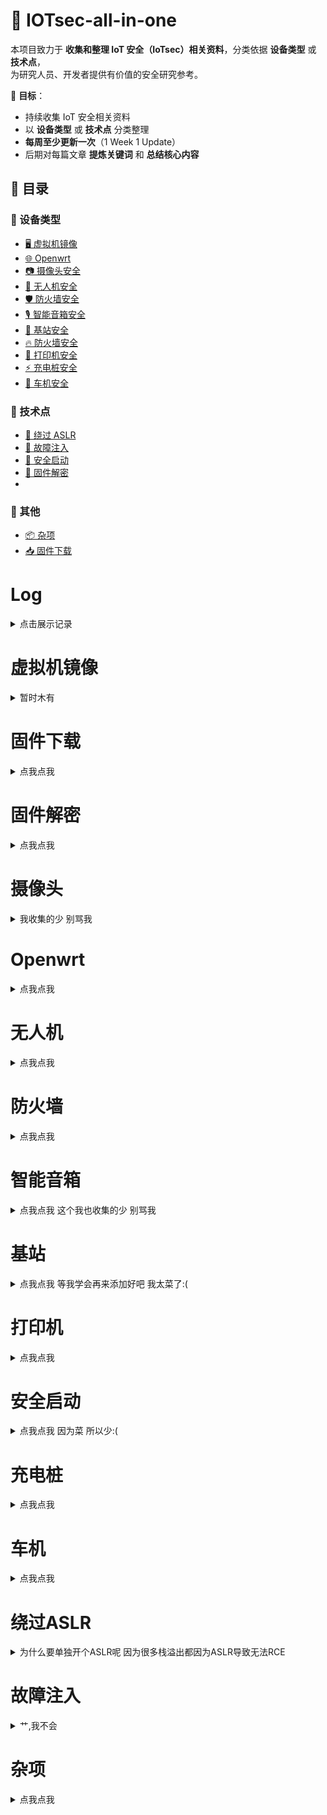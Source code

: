 # 📡 IOTsec-all-in-one


本项目致力于 **收集和整理 IoT 安全（IoTsec）相关资料**，分类依据 **设备类型** 或 **技术点**，  
为研究人员、开发者提供有价值的安全研究参考。

📌 **目标**：
- 持续收集 IoT 安全相关资料
- 以 **设备类型** 或 **技术点** 分类整理
- **每周至少更新一次**（1 Week 1 Update）
- 后期对每篇文章 **提炼关键词** 和 **总结核心内容**



## 📂 目录

### 🔹 设备类型 
- [🖥️ 虚拟机镜像](#虚拟机镜像)
- [🌐 Openwrt](#openwrt)
- [📷 摄像头安全](#摄像头)
- [🚁 无人机安全](#无人机)
- [🛡️ 防火墙安全](#防火墙)
- [🎙️ 智能音箱安全](#智能音箱)
- [📡 基站安全](#基站)
- [🔥 防火墙安全](#防火墙)
- [📠 打印机安全](#打印机)
- [⚡ 充电桩安全](#充电桩)
- [🚗 车机安全](#车机)

### 🔹 技术点
- [🚀 绕过 ASLR](#ASLR)
- [💉 故障注入](#故障注入)
- [🔑 安全启动](#安全启动)
- [📜 固件解密](#固件解密)
- 
### 🔹 其他
- [📦 杂项](#杂项)
- [📥 固件下载](#固件下载)

# Log

<details>
<summary>点击展示记录</summary>

# 3/2/2025 
>修改了原仓库名 
增加了固件解密
摄像头
Openwrt
无人机
防火墙
智能音箱
基站
打印机
安全启动
车机
绕过ASLR板块 

>后续会增加ROP
太空安全
无线电安全
故障注入
RTOS
FUZZ
CTF
QiLing板块
......

对于路由器我是真的不想写了 挺多的:(

</details>

# 虚拟机镜像

<details>

<summary>暂时木有</summary>

考虑是否制作中,有点费时间(

</details>

# 固件下载

<details>

<summary>点我点我</summary>

TENDA https://www.tenda.com.cn/download/default.html

迅捷 https://service.fastcom.com.cn/download-list.html#0

TP-LINK https://resource.tp-link.com.cn/?&productorlist=1&filterClass=[4]

TP-LINK(国外)https://www.tp-link.com/us/support/download/

水星 https://service.mercurycom.com.cn/download-list.html

艾泰 https://www.utt.com.cn/downloadcenter.php

锐捷 https://www.ruijie.com.cn/fw/rj-first-2321/

DLINK https://support.dlink.com/resource/products/

NETGEAR http://support.netgear.cn/download.asp

SOFTPEDIA https://drivers.softpedia.com/

DrayTek https://www.draytek.com/support/resources/routers#version

海康威视 https://www.hiksemitech.com/en/hiksemi/support/download.html

iptime https://iptime.com/iptime/?page_id=126

ubiquiti https://ui.com.cn/download/releases/firmware

grandstream https://www.grandstream.com/support/firmware

peplink https://www.peplink.com/support/downloads/

avm https://www.anthemav.com/support/latest-software.php

axis https://www.axis.com/support/device-software

</details>


# 固件解密


<details>
<summary>点我点我</summary>

DrayTek https://www.hexacon.fr/slides/hexacon_draytek_2022_final.pdf

DLINK   https://bbs.kanxue.com/thread-281043.htm

Dlink   https://wzt.ac.cn/2019/09/18/D-Link_BUG/

Dlink解密脚本 https://github.com/0xricksanchez/dlink-decrypt

SonicOS https://wzt.ac.cn/2024/09/05/sonicwall_dec2/

SonicOS https://wzt.ac.cn/2022/02/08/sonicwall_dec1/

Linksys https://www.anquanke.com/post/id/246659

Dlink https://0x00sec.org/t/breaking-the-d-link-dir3060-firmware-encryption-static-analysis-of-the-decryption-routine-part-2-1/22099

Dlink https://0x00sec.org/t/breaking-the-d-link-dir3060-firmware-encryption-static-analysis-of-the-decryption-routine-part-2-2/22260

Lexmark https://haxx.in/posts/wtm-wtf/

Tp-Link https://watchfulip.github.io/28-12-24/tp-link_c210_v2.html

乐鑫 https://courk.cc/breaking-flash-encryption-of-espressif-parts#breaking-flash-encryption-of-espressif-parts



</details>

# 摄像头

<details>

<summary>我收集的少 别骂我</summary>

TPLink-Tapo https://github.com/hacefresko/CVE-2021-4045
TPLink-Tapo https://pwner.gg/blog/2024-01-05-tp-link-tapo-c100

</details>

# Openwrt

<details>
<summary>点我点我</summary>

Ruijie https://bbs.kanxue.com/thread-277386.htm
Xiaomi https://blog.thalium.re/posts/rooting-xiaomi-wifi-routers/

</details>

# 无人机

<details>
<summary>点我点我</summary>

无人机安全简介 https://payatu.com/blog/flying-securely-an-introduction-to-drone-security/
DJI 固件研究1 https://www.nozominetworks.com/blog/dji-mavic-3-drone-research-part-1-firmware-analysis
DJI 固件研究2 https://www.nozominetworks.com/blog/dji-mavic-3-drone-research-part-2-vulnerability-analysis
DJI RM500遥控器提权 https://icanhack.nl/blog/dji-rm500-privilege-escalation/
针对DJI无人机的安全研究 https://www.ndss-symposium.org/wp-content/uploads/2023/02/ndss2023_f217_paper.pdf
无人机常见攻击方式 https://www.anquanke.com/post/id/82761
DroneSploit框架 https://github.com/dhondta/dronesploit
通过Wireshark解析数据包对无人机进行逆向 https://hackernoon.com/lang/zh/%E5%A6%82%E4%BD%95%E4%BD%BF%E7%94%A8%E6%95%B0%E6%8D%AE%E5%8C%85%E8%A7%A3%E5%89%96%E4%BD%BF%E7%94%A8-wireshark-%E5%AF%B9%E6%97%A0%E4%BA%BA%E6%9C%BA%E8%BF%9B%E8%A1%8C%E9%80%86%E5%90%91%E5%B7%A5%E7%A8%8B
绿盟2023无人机安全报告 https://book.yunzhan365.com/tkgd/ghoo/mobile/index.html
绿盟2024无人机安全报告 https://book.yunzhan365.com/tkgd/gmpv/mobile/index.html

</details>

# 防火墙
<details>
<summary>点我点我</summary>

Fortios https://www.akamai.com/blog/security-research/2025-february-fortinet-critical-vulnerabilities
Ivanti https://labs.watchtowr.com/exploitation-walkthrough-and-techniques-ivanti-connect-secure-rce-cve-2025-0282/
Palo Alto https://www.horizon3.ai/attack-research/disclosures/palo-alto-expedition-from-n-day-to-full-compromise/
Palo Alto https://slcyber.io/blog/nginx-apache-path-confusion-to-auth-bypass-in-pan-os/
Palo Alto https://mp.weixin.qq.com/s?__biz=MjM5NTc2MDYxMw==&mid=2458589341&idx=1&sn=c57db95a9d3d5f4d3d5993b9e4d2398e&chksm=b058fa0e9bed1058d3630a5e1eb6e07af731a0dd15a60c93ffc6f651afe5d8d410438491fea3&mpshare=1&scene=2&srcid=0208LPPhzgrDbMTj76w5Y3S0&sharer_shareinfo=d134b3645062ee3043dfb811bdfe2842&sharer_shareinfo_first=d134b3645062ee3043dfb811bdfe2842#rd
Chekc Point https://labs.watchtowr.com/check-point-wrong-check-point-cve-2024-24919/

</details>

# 智能音箱

<details>
<summary>点我点我 这个我也收集的少 别骂我</summary>

谷歌智能音箱 https://security.tencent.com/index.php/blog/msg/141

</details>

# 基站
<details>
<summary>点我点我 等我学会再来添加好吧 我太菜了:(</summary>

NextEPC https://cellularsecurity.org/ransacked
使用用户设备对5G基站进行攻击 https://www.trendmicro.com/en_gb/research/23/i/attacks-on-5g-infrastructure-from-users-devices.html

</details>

# 打印机
<details>
<summary>点我点我</summary>

通过三个步骤入侵打印机 https://www.crowdstrike.com/en-us/blog/how-to-compromise-a-printer-in-3-simple-steps/
sharp https://pierrekim.github.io/blog/2024-06-27-sharp-mfp-17-vulnerabilities.html#pre-auth-memory-corruption
Xerox https://swarm.ptsecurity.com/inside-xerox-workcentre-two-unauthenticated-rces/

</details>

# 安全启动
<details>
<summary>点我点我 因为菜 所以少:(</summary>

TP-Link C210安全启动分析 https://watchfulip.github.io/28-12-24/tp-link_c210_v2.html
U-Boot逆向1 https://www.shielder.com/blog/2022/03/reversing-embedded-device-bootloader-u-boot-p.1/
U-Boot逆向2 https://www.shielder.com/blog/2022/03/reversing-embedded-device-bootloader-u-boot-p.2/

</details>

# 充电桩
<details>
<summary>点我点我</summary>

从蓝牙入侵充电桩 https://www.youtube.com/watch?v=8gNhfR1YZGA
破解Autel MaxiCharger https://sector7.computest.nl/post/2024-08-pwn2own-automotive-autel-maxicharger/
CHARX充电桩研究1 https://blog.ret2.io/2024/07/17/pwn2own-auto-2024-charx-bugs/
CHARX充电桩研究2 https://blog.ret2.io/2024/07/24/pwn2own-auto-2024-charx-exploit/

</details>

# 车机
<details>
<summary>点我点我</summary>

大众MMX https://sector7.computest.nl/post/2018-07-mib/
腾讯科恩实验室对奔驰梅赛德斯车机研究 https://keenlab.tencent.com/en/whitepapers/Mercedes_Benz_Security_Research_Report_Final.pdf

</details>

# 绕过ASLR
<details>
<summary>为什么要单独开个ASLR呢 因为很多栈溢出都因为ASLR导致无法RCE</summary>

使用堆喷技术绕过ASLR https://www.anquanke.com/post/id/180252
修改sendsize触发DNS查询来泄露地址 https://claroty.com/team82/research/pwn2own-wan-to-lan-exploit-showcase?ref=blog.exploits.club
通过文件包含漏洞绕过ASLR https://modzero.com/en/blog/roping-our-way-to-rce/

</details>

# 故障注入

<details>
<summary>艹,我不会<summary>

</details>


# 杂项

<details>
<summary>点我点我</summary>

浅析cgi与lighttpd之间的调用过程 https://www.iotsec-zone.com/article/319
史上最全U-Boot命令 https://cloud.tencent.com/developer/article/2102295
通过WIFI修改加热器固件 https://blog.includesecurity.com/2025/02/replacing-a-space-heater-firmware-over-wifi/

</details>






